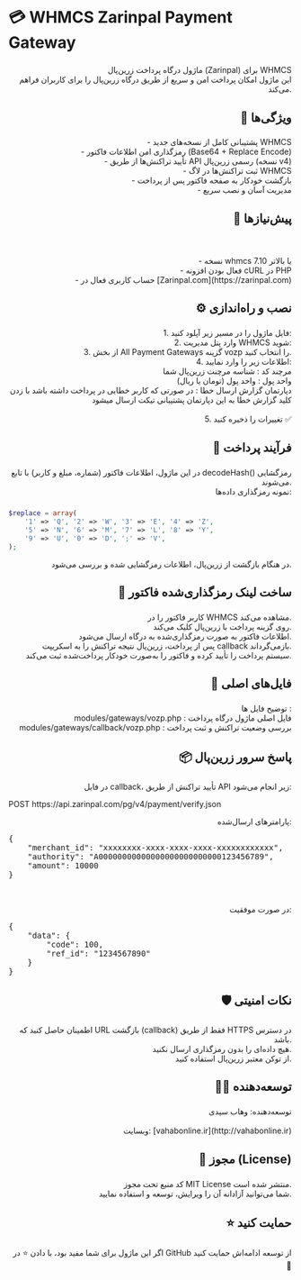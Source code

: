 <h1 align="left">💳 WHMCS Zarinpal Payment Gateway</h1>

###

<p align="right">ماژول درگاه پرداخت زرین‌پال (Zarinpal) برای WHMCS<br>این ماژول امکان پرداخت امن و سریع از طریق درگاه زرین‌پال را برای کاربران فراهم می‌کند.</p>

###

<h2 align="right">🚀 ویژگی‌ها</h2>

###

<p align="right">- پشتیبانی کامل از نسخه‌های جدید WHMCS<br>- رمزگذاری امن اطلاعات فاکتور (Base64 + Replace Encode)<br>- تأیید تراکنش‌ها از طریق API رسمی زرین‌پال (نسخه v4)<br>- ثبت تراکنش‌ها در لاگ WHMCS<br>- بازگشت خودکار به صفحه فاکتور پس از پرداخت<br>- مدیریت آسان و نصب سریع</p>

###

<h2 align="right">🧩 پیش‌نیازها</h2>

###

<br clear="both">

<p align="right">- نسخه whmcs 7.10 یا بالاتر<br>- فعال بودن افزونه cURL در PHP<br>- حساب کاربری فعال در [Zarinpal.com](https://zarinpal.com)</p>

###

<h2 align="right">⚙️ نصب و راه‌اندازی</h2>

###

<p align="right">1. فایل ماژول را در مسیر زیر آپلود کنید:<br>2. وارد پنل مدیریت WHMCS شوید:<br>3. از بخش All Payment Gateways گزینه vozp را انتخاب کنید.<br>4. اطلاعات زیر را وارد نمایید:<br>مرچند کد : شناسه مرچنت زرین‌پال شما<br>واحد پول : واحد پول (تومان یا ریال) <br>دپارتمان گزارش ارسال خطا : در صورتی که کاربر خطایی در پرداخت داشته باشد با زدن کلید گزارش خطا به این دپارتمان پشتیبانی تیکت ارسال میشود <br><br>5. تغییرات را ذخیره کنید ✅</p>

###

<h2 align="right">🔁 فرآیند پرداخت</h2>

###

<p align="right">در این ماژول، اطلاعات فاکتور (شماره، مبلغ و کاربر) با تابع decodeHash() رمزگشایی می‌شوند.<br>نمونه رمزگذاری داده‌ها:</p>

###

```php
$replace = array(
    '1' => 'Q', '2' => 'W', '3' => 'E', '4' => 'Z',
    '5' => 'N', '6' => 'M', '7' => 'L', '8' => 'Y',
    '9' => 'U', '0' => 'D', ';' => 'V',
);
```
<p align="right">در هنگام بازگشت از زرین‌پال، اطلاعات رمزگشایی شده و بررسی می‌شود.</p>

###

<h2 align="right">🔑 ساخت لینک رمزگذاری‌شده فاکتور</h2>

###

<p align="right">کاربر فاکتور را در WHMCS مشاهده می‌کند.<br>روی گزینه پرداخت با زرین‌پال کلیک می‌کند.<br>اطلاعات فاکتور به صورت رمزگذاری‌شده به درگاه ارسال می‌شود.<br>پس از پرداخت، زرین‌پال نتیجه تراکنش را به اسکریپت callback بازمی‌گرداند.<br>سیستم پرداخت را تأیید کرده و فاکتور را به‌صورت خودکار پرداخت‌شده ثبت می‌کند.</p>

###

<h2 align="right">📄 فایل‌های اصلی</h2>

###

<p align="right">توضیح فایل ها :<br>modules/gateways/vozp.php : فایل اصلی ماژول درگاه پرداخت<br>modules/gateways/callback/vozp.php : بررسی وضعیت تراکنش و ثبت پرداخت</p>

###

<h2 align="right">📦 پاسخ سرور زرین‌پال</h2>

###

<p align="right">در فایل callback، تأیید تراکنش از طریق API زیر انجام می‌شود:</p>
POST https://api.zarinpal.com/pg/v4/payment/verify.json

<br>
<p align="right">پارامترهای ارسال‌شده:</p>
<pre>
{
    "merchant_id": "xxxxxxxx-xxxx-xxxx-xxxx-xxxxxxxxxxxx",
    "authority": "A00000000000000000000000000123456789",
    "amount": 10000
}
</pre>

<br>
<p align="right">در صورت موفقیت:</p>
<pre>
{
    "data": {
        "code": 100,
        "ref_id": "1234567890"
    }
}
</pre>


###

<h2 align="right">🛡️ نکات امنیتی</h2>

###

<p align="right">اطمینان حاصل کنید که URL بازگشت (callback) فقط از طریق HTTPS در دسترس باشد.<br>هیچ داده‌ای را بدون رمزگذاری ارسال نکنید.<br>از توکن معتبر زرین‌پال استفاده کنید.</p>

###

<h2 align="right">👨‍💻 توسعه‌دهنده</h2>

###

<p align="right">توسعه‌دهنده: وهاب سیدی<br><br>وبسایت: [vahabonline.ir](http://vahabonline.ir)</p>

###

<h2 align="right">📜 مجوز (License)</h2>

###

<p align="right">کد منبع تحت مجوز MIT License منتشر شده است.<br>شما می‌توانید آزادانه آن را ویرایش، توسعه و استفاده نمایید.</p>

###

<h2 align="right">⭐ حمایت کنید</h2>

###

<p align="right">اگر این ماژول برای شما مفید بود، با دادن ⭐ در GitHub از توسعه ادامه‌اش حمایت کنید 💙</p>

###
